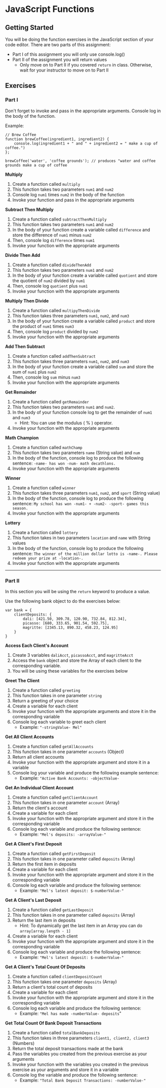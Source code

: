 # JavaScript Functions

## Getting Started

You will be doing the function exercises in the JavaScript section of your code editor. There are two parts of this assignment:

* Part I of this assignment you will only use console.log()
* Part II of the assignment you will return values
  * Only move on to Part II if you covered `return` in class. Otherwise, wait for your instructor to move on to Part II

## Exercises

### Part I

Don't forget to invoke and pass in the appropriate arguments. Console log in the body of the function.

Example:

```
// Brew Coffee
function brewCoffee(ingredient1, ingredient2) {
    console.log(ingredient1 + " and " + ingredient2 = " make a cup of coffee.")
};

brewCoffee('water', 'coffee grounds'); // produces "water and coffee grounds make a cup of coffee
```

**Multiply**

1.  Create a function called `multiply`
2.  This function takes two parameters `num1` and `num2`
3.  Console log `num1` times `num2` in the body of the function
4.  Invoke your function and pass in the appropriate arguments

**Subtract Then Multiply**

1.  Create a function called `subtractThenMultiply`
2.  This function takes two parameters `num1` and `num2`
3.  In the body of your function create a variable called `difference` and store the difference of `num1` minus `num2`
4.  Then, console log `difference` times `num1`
5.  Invoke your function with the appropriate arguments

**Divide Then Add**

1.  Create a function called `divideThenAdd`
2.  This function takes two parameters `num1` and `num2`
3.  In the body of your function create a variable called `quotient` and store the quotient of `num2` divided by `num1`
4.  Then, console log `quotient` plus `num1`
5.  Invoke your function with the appropriate arguments

**Multiply Then Divide**

1.  Create a function called `multipyThenDivide`
2.  This function takes three parameters `num1`, `num2`, and `num3`
3.  In the body of your function create a variable called `product` and store the product of `num1` times `num3`
4.  Then, console log `product` divided by `num2`
5.  Invoke your function with the appropriate arguments

**Add Then Subtract**

1.  Create a function called `addThenSubtract`
2.  This function takes three parameters `num1`, `num2`, and `num3`
3.  In the body of your function create a variable called `sum` and store the sum of `num1` plus `num2`
4.  Then, console log `sum` minus `num3`
5.  Invoke your function with the appropriate arguments

**Get Remainder**

1.  Create a function called `getRemainder`
2.  This function takes two parameters `num1` and `num2`.
3.  In the body of your function console log to get the remainder of `num1` and `num3`
    * Hint: You can use the modulus ( % ) operator.
4.  Invoke your function with the appropriate arguments

**Math Champion**

1.  Create a function called `mathChamp`
2.  This function takes two parameters `name` (String value) and `num`
3.  In the body of the function, console log to produce the following sentence: `-name- has won -num- math decathlons.`
4.  Invoke your function with the appropriate arguments

**Winner**

1.  Create a function called `winner`
2.  This function takes three parameters `num1`, `num2`, and `sport` (String value)
3.  In the body of the function, console log to produce the following sentence: `My school has won -num1- + -num2- -sport- games this season.`
4.  Invoke your function with the appropriate arguments

**Lottery**

1.  Create a function called `lottery`
2.  This function takes in two parameters `location` and `name` with String values
3.  In the body of the function, console log to produce the following sentence: `The winner of the million dollar lotto is -name-. Please redeem your prize at -location-.`
4.  Invoke your function with the appropriate arguments

---

### Part II

In this section you will be using the `return` keyword to produce a value.

Use the following bank object to do the exercises below:

```
var bank = {
    clientDeposits: {
        dali: [421.50, 309.78, 120.90, 732.84, 812.34],
        picasso: [680, 333.65, 901.54, 592.75],
        magritte: [2345.13, 890.32, 458.23, 124.95]
    }
}
```

**Access Each Client's Account**

1.  Create 3 variables `daliAcct`, `picassoAcct`, and `magritteAcct`
2.  Access the `bank` object and store the Array of each client to the corresponding variable.
3.  You will be using these variables for the exercises below

**Greet The Client**

1.  Create a function called `greeting`
2.  This function takes in one parameter `string`
3.  Return a greeting of your choice
4.  Create a variable for each client
5.  Invoke your function with the appropriate arguments and store it in the corresponding variable
6.  Console log each variable to greet each client
    * Example: `"-stringValue- Mel"`

**Get All Client Accounts**

1.  Create a function called `getAllAccounts`
2.  This function takes in one parameter `accounts` (Object)
3.  Return all client accounts
4.  Invoke your function with the appropriate argument and store it in a variable
5.  Console log your variable and produce the following example sentence:
    * Example: `"Active Bank Accounts: -objectValue-`

**Get An Individual Client Account**

1.  Create a function called `getClientAccount`
2.  This function takes in one parameter `account` (Array)
3.  Return the client's account
4.  Create a variable for each client
5.  Invoke your function with the appropriate argument and store it in the corresponding variable
6.  Console log each variable and produce the following sentence:
    * Example: `"Mel's deposits: -arrayValue-"`

**Get A Client's First Deposit**

1.  Create a function called `getFirstDeposit`
2.  This function takes in one parameter called `deposits` (Array)
3.  Return the first item in deposits
4.  Create a variable for each client
5.  Invoke your function with the appropriate argument and store it in the corresponding variable
6.  Console log each variable and produce the following sentence:
    * Example: `"Mel's latest deposit: $-numberValue-"`

**Get A Client's Last Deposit**

1.  Create a function called `getLastDeposit`
2.  This function takes in one parameter called `deposits` (Array)
3.  Return the last item in deposits
    * Hint: To dynamically get the last item in an Array you can do `array[array.length - 1]`
4.  Create a variable for each client
5.  Invoke your function with the appropriate argument and store it in the corresponding variable
6.  Console log each variable and produce the following sentence:
    * Example: `"Mel's latest deposit: $-numberValue-"`

**Get A Client's Total Count Of Deposits**

1.  Create a function called `clientDepositCount`
2.  This function takes one parameter `deposits` (Array)
3.  Return a client's total count of deposits
4.  Create a variable for each client
5.  Invoke your function with the appropriate argument and store it in the corresponding variable
6.  Console log each variable and produce the following sentence:
    * Example: `"Mel has made -numberValue- deposits`"

**Get Total Count Of Bank Deposit Transactions**

1.  Create a function called `totalBankDeposits`
2.  This function takes in three parameters `client1, client2, client3` (Numbers)
3.  Return the total deposit transactions made at the bank
4.  Pass the variables you created from the previous exercise as your arguments
5.  Invoke your function with the variables you created in the previous exercise as your arguments and store it in a variable
6.  Console log the variable and produce the following sentence:
    * Example: `"Total Bank Deposit Transactions: -numberValue-"`
